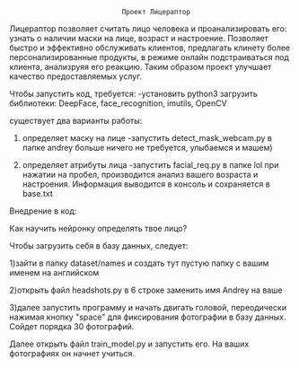 								Проект Лицераптор
Лицераптор позволяет считать лицо человека и проанализировать его: узнать о наличии маски на лице, возраст и настроение.
Позволяет быстро и эффективно обслуживать клиентов, предлагать клинету более персонализированные продукты,
в режиме онлайн подстраиваться под клиента, анализруяя его реакцию. Таким образом проект улучшает качество предоставляемых услуг.

Чтобы запустить код, требуется:
-установить python3
загрузить библиотеки:
DeepFace, face_recognition, imutils, OpenCV

существует два варианты работы:

1) определяет маску на лице
-запустить detect_mask_webcam.py в папке andrey
больше ничего не требуется, улыбаемся и машем)
	
2) определяет атрибуты лица
-запустить facial_req.py в папке lol
при нажатии на пробел, производится анализ вашего возраста и настроения. Информация выводится в консоль и сохраняется в base.txt


Внедрение в код:

Как научить нейронку определять твое лицо? 

Чтобы загрузить себя в базу данных, следует: 

1)зайти в папку dataset/names и создать тут пустую папку с вашим именем на английском

2)открыть файл headshots.py в 6 строке заменить имя Andrey на ваше

3)далее запустить программу и начать двигать головой, переодически нажимая кнопку "space" для фиксирования фотографии в базу данных. Сойдет порядка 30 фотографий.

Далее открыть файл train_model.py и запустить его. На ваших фотографиях он начнет учиться.

